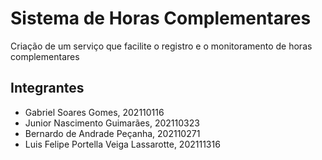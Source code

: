 # Sistema de Horas Complementares

Criação de um serviço que facilite o registro e o monitoramento de horas complementares

## Integrantes

- Gabriel Soares Gomes, 202110116
- Junior Nascimento Guimarães, 202110323
- Bernardo de Andrade Peçanha, 202110271
- Luis Felipe Portella Veiga Lassarotte, 202111316
